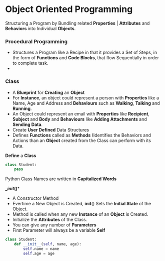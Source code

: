 # Object Oriented Programming

Structuring a Program by Bundling related **Properties** | **Attributes** and **Behaviors** into Individual **Objects**.

### Procedural Programming
- Structures a Program like a Recipe in that it provides a Set of Steps, in the form of **Functions** and **Code Blocks**, that flow Sequentially in order to complete task.
- 
### Class
- A **Blueprint** for **Creating** an **Object**
- For **Instance**, an object could represent a person with **Properties** like a Name, Age and Address and **Behaviours** such as **Walking**, **Talking** and **Running**.
- An Object could represent an email with **Properties** like **Recipient**, **Subject** and **Body** and **Behaviours** like **Adding Attachments** and **Sending Data**.
- Create **User Defined** Data Structures
- Defines **Functions** called as **Methods** (Identifies the Behaviors and Actions than an **Object** created from  the Class can perform with its Data.

**Define** a **Class** 
``` Python
class Student:
    pass
```

Python Class Names are written in **Capitalized Words**

**__init_()***
- A Constructor Method
- Evertime a New Object is Created, __init__() Sets the **Initial State** of the Object.
- Method is called when any new **Instance** of an **Object**  is Created.
- Initialize the **Attributes** of the Class.
- You can give any number of **Parameters**
- First Parameter will always be a variable **Self**

``` Python
class Student:
    def __init__(self, name, age):
        self.name = name
        self.age = age
```

